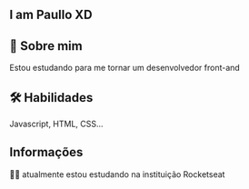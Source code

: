 ## I am Paullo XD


## 🚀 Sobre mim

Estou estudando para me tornar um desenvolvedor front-and


## 🛠 Habilidades
Javascript, HTML, CSS...


## Informações
👩‍💻 atualmente estou estudando na instituição Rocketseat
